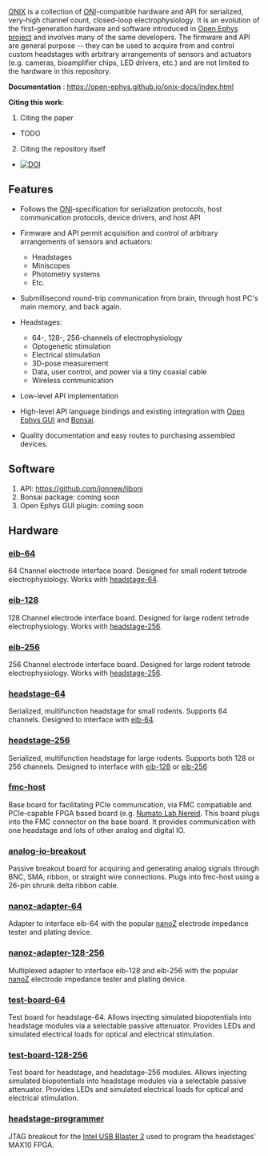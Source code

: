 [ONIX](https://open-ephys.github.io/onix-docs/index.html) is a collection
of [ONI](https://github.com/jonnew/ONI)-compatible hardware and API
for serialized, very-high channel count, closed-loop electrophysiology. It is
an evolution of the first-generation hardware and software introduced in [Open
Ephys project](http://www.open-ephys.org/) and involves many of the same
developers.  The firmware and API are general purpose -- they can be used to
acquire from and control custom headstages with arbitrary arrangements of
sensors and actuators (e.g. cameras, bioamplifier chips, LED drivers, etc.) and
are not limited to the hardware in this repository.

__Documentation__ : https://open-ephys.github.io/onix-docs/index.html

__Citing this work__: 

1. Citing the paper

  - TODO

2. Citing the repository itself

  - [![DOI](https://zenodo.org/badge/95248663.svg)](https://zenodo.org/badge/latestdoi/95248663)

## Features
- Follows the [ONI](https://github.com/jonnew/ONI)-specification for serialization protocols, host communication
  protocols, device drivers, and host API
- Firmware and API permit acquisition and control of arbitrary arrangements of
  sensors and actuators:

    - Headstages
    - Miniscopes
    - Photometry systems
    - Etc.

- Submillisecond round-trip communication from brain, through host PC's main
  memory, and back again.
- Headstages:

    - 64-, 128-, 256-channels of electrophysiology
    - Optogenetic stimulation
    - Electrical stimulation
    - 3D-pose measurement
    - Data, user control, and power via a tiny coaxial cable
    - Wireless communication

- Low-level API implementation
- High-level API language bindings and existing integration with [Open Ephys
  GUI](http://www.open-ephys.org/gui/) and [Bonsai](http://bonsai-rx.org/).
- Quality documentation and easy routes to purchasing assembled devices.

## Software

1. API: https://github.com/jonnew/liboni
2. Bonsai package: coming soon
3. Open Ephys GUI plugin: coming soon

## Hardware

### [eib-64](eib-64/README.md)
64 Channel electrode interface board. Designed for small rodent tetrode
electrophysiology. Works with [headstage-64](./headstage-64/README.md).

### [eib-128](eib-128/README.md)
128 Channel electrode interface board. Designed for large rodent tetrode
electrophysiology. Works with [headstage-256](./headstage-256/README.md).

### [eib-256](eib-256/README.md)
256 Channel electrode interface board. Designed for large rodent tetrode
electrophysiology. Works with [headstage-256](./headstage-256/README.md).

### [headstage-64](headstage-64/README.md)
Serialized, multifunction headstage for small rodents. Supports 64 channels.
Designed to interface with [eib-64](./eib-64/README.md).

### [headstage-256](headstage-256/README.md)
Serialized, multifunction headstage for large rodents. Supports both 128 or 256
channels. Designed to interface with [eib-128](./eib-128/README.md) or
[eib-256](./eib-256/README.md)

### [fmc-host](fmc-host/README.md)
Base board for facilitating PCIe communication, via FMC compatiable and
PCIe-capable FPGA based board (e.g. [Numato Lab
Nereid](https://numato.com/product/nereid-kintex-7-pci-express-fpga-development-board).
This board plugs into the FMC connector on the base board. It provides
communication with one headstage and lots of other analog and digital IO.

### [analog-io-breakout](analog-io-breakout/README.md)
Passive breakout board for acquiring and generating analog signals through BNC,
SMA, ribbon, or straight wire connections. Plugs into fmc-host using a 26-pin
shrunk delta ribbon cable.

### [nanoz-adapter-64](./nanoz-adapter-64/README.md)
Adapter to interface eib-64 with the popular
[nanoZ](http://www.white-matter.com/nanoz/) electrode impedance tester and
plating device.

### [nanoz-adapter-128-256](./nanoz-adapter-128-256/README.md)
Multiplexed adapter to interface eib-128 and eib-256 with the popular
[nanoZ](http://www.white-matter.com/nanoz/) electrode impedance tester and
plating device.

### [test-board-64](./test-board-64)
Test board for headstage-64. Allows injecting simulated biopotentials into
headstage modules via a selectable passive attenuator. Provides LEDs and
simulated electrical loads for optical and electrical stimulation.

### [test-board-128-256](./test-board-128-256)
Test board for headstage, and headstage-256 modules. Allows injecting simulated
biopotentials into headstage modules via a selectable passive attenuator.
Provides LEDs and simulated electrical loads for optical and electrical
stimulation.

### [headstage-programmer](headstage-programmer/README.md)
JTAG breakout for the [Intel USB Blaster 2](https://www.digikey.com/short/qqw7hm)
used to program the headstages' MAX10 FPGA.

